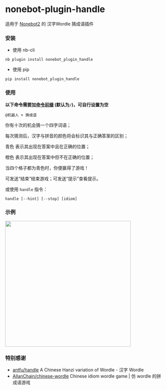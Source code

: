 # nonebot-plugin-handle

适用于 [Nonebot2](https://github.com/nonebot/nonebot2) 的 汉字Wordle 猜成语插件


### 安装

- 使用 nb-cli

```
nb plugin install nonebot_plugin_handle
```

- 使用 pip

```
pip install nonebot_plugin_handle
```


### 使用

**以下命令需要加[命令前缀](https://v2.nonebot.dev/docs/api/config#Config-command_start) (默认为`/`)，可自行设置为空**

```
@机器人 + 猜成语
```

你有十次的机会猜一个四字词语；

每次猜测后，汉字与拼音的颜色将会标识其与正确答案的区别；

青色 表示其出现在答案中且在正确的位置；

橙色 表示其出现在答案中但不在正确的位置；

当四个格子都为青色时，你便赢得了游戏！

可发送“结束”结束游戏；可发送“提示”查看提示。


或使用 `handle` 指令：

```
handle [--hint] [--stop] [idiom]
```


### 示例

<div align="left">
  <img src="https://s2.loli.net/2022/07/10/1Q3UqfCLN42JA7V.png" width="400" />
</div>


### 特别感谢

- [antfu/handle](https://github.com/antfu/handle) A Chinese Hanzi variation of Wordle - 汉字 Wordle
- [AllanChain/chinese-wordle](https://github.com/AllanChain/chinese-wordle) Chinese idiom wordle game | 仿 wordle 的拼成语游戏
